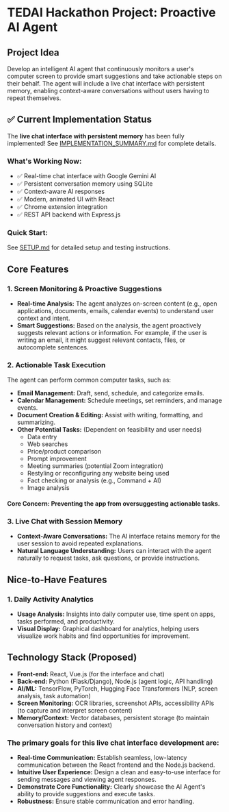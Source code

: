 # TEDAI Hackathon Project: Proactive AI Agent

## Project Idea

Develop an intelligent AI agent that continuously monitors a user's computer screen to provide smart suggestions and take actionable steps on their behalf. The agent will include a live chat interface with persistent memory, enabling context-aware conversations without users having to repeat themselves.

## ✅ Current Implementation Status

The **live chat interface with persistent memory** has been fully implemented! See [IMPLEMENTATION_SUMMARY.md](IMPLEMENTATION_SUMMARY.md) for complete details.

### What's Working Now:
- ✅ Real-time chat interface with Google Gemini AI
- ✅ Persistent conversation memory using SQLite
- ✅ Context-aware AI responses
- ✅ Modern, animated UI with React
- ✅ Chrome extension integration
- ✅ REST API backend with Express.js

### Quick Start:
See [SETUP.md](SETUP.md) for detailed setup and testing instructions.

## Core Features

### 1. Screen Monitoring & Proactive Suggestions

- **Real-time Analysis:** The agent analyzes on-screen content (e.g., open applications, documents, emails, calendar events) to understand user context and intent.
- **Smart Suggestions:** Based on the analysis, the agent proactively suggests relevant actions or information. For example, if the user is writing an email, it might suggest relevant contacts, files, or autocomplete sentences.

### 2. Actionable Task Execution

The agent can perform common computer tasks, such as:
- **Email Management:** Draft, send, schedule, and categorize emails.
- **Calendar Management:** Schedule meetings, set reminders, and manage events.
- **Document Creation & Editing:** Assist with writing, formatting, and summarizing.
- **Other Potential Tasks:** (Dependent on feasibility and user needs)
  - Data entry
  - Web searches
  - Price/product comparison
  - Prompt improvement
  - Meeting summaries (potential Zoom integration)
  - Restyling or reconfiguring any website being used
  - Fact checking or analysis (e.g., Command + AI)
  - Image analysis

#### **Core Concern:** Preventing the app from oversuggesting actionable tasks.

### 3. Live Chat with Session Memory

- **Context-Aware Conversations:** The AI interface retains memory for the user session to avoid repeated explanations.
- **Natural Language Understanding:** Users can interact with the agent naturally to request tasks, ask questions, or provide instructions.

## Nice-to-Have Features

### 1. Daily Activity Analytics

- **Usage Analysis:** Insights into daily computer use, time spent on apps, tasks performed, and productivity.
- **Visual Display:** Graphical dashboard for analytics, helping users visualize work habits and find opportunities for improvement.

## Technology Stack (Proposed)

- **Front-end:** React, Vue.js (for the interface and chat)
- **Back-end:** Python (Flask/Django), Node.js (agent logic, API handling)
- **AI/ML:** TensorFlow, PyTorch, Hugging Face Transformers (NLP, screen analysis, task automation)
- **Screen Monitoring:** OCR libraries, screenshot APIs, accessibility APIs (to capture and interpret screen content)
- **Memory/Context:** Vector databases, persistent storage (to maintain conversation history and context)

### The primary goals for this live chat interface development are:

- **Real-time Communication:** Establish seamless, low-latency communication between the React frontend and the Node.js backend.
- **Intuitive User Experience:** Design a clean and easy-to-use interface for sending messages and viewing agent responses.
- **Demonstrate Core Functionality:** Clearly showcase the AI Agent's ability to provide suggestions and execute tasks.
- **Robustness:** Ensure stable communication and error handling.
